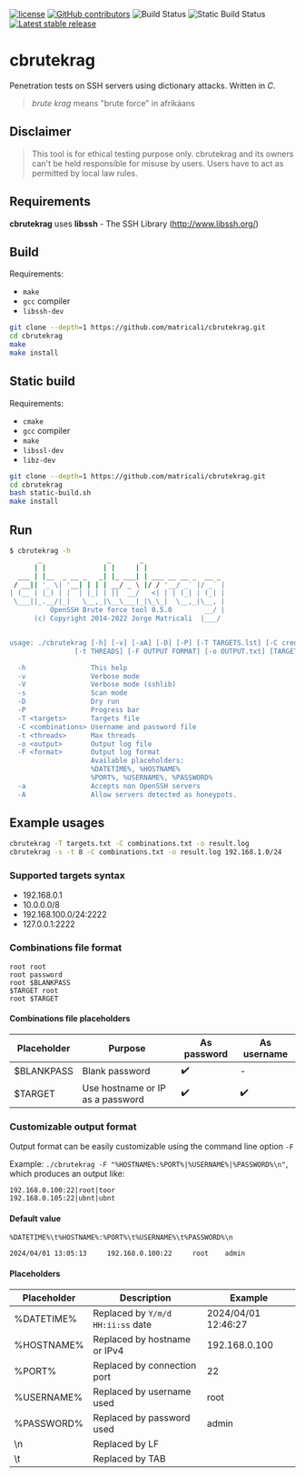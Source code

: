 [![license](https://img.shields.io/github/license/matricali/cbrutekrag.svg)](https://matricali.mit-license.org/2014) [![GitHub contributors](https://img.shields.io/github/contributors/matricali/cbrutekrag.svg)](https://github.com/matricali/cbrutekrag/graphs/contributors) ![Build Status](https://github.com/matricali/cbrutekrag/actions/workflows/build.yml/badge.svg?event=push) ![Static Build Status](https://github.com/matricali/cbrutekrag/actions/workflows/static-build.yml/badge.svg?event=push) [![Latest stable release](https://img.shields.io/badge/dynamic/json.svg?label=stable&url=https%3A%2F%2Fapi.github.com%2Frepos%2Fmatricali%2Fcbrutekrag%2Freleases%2Flatest&query=%24.name&colorB=blue)](https://github.com/matricali/cbrutekrag/releases/latest)

# cbrutekrag
Penetration tests on SSH servers using dictionary attacks. Written in _C_.

> _brute krag_ means "brute force" in afrikáans

## Disclaimer
>This tool is for ethical testing purpose only.
>cbrutekrag and its owners can't be held responsible for misuse by users.
>Users have to act as permitted by local law rules.

## Requirements
**cbrutekrag** uses **libssh** - The SSH Library (http://www.libssh.org/)

## Build

Requirements:

* `make`
* `gcc` compiler
* `libssh-dev`

```bash
git clone --depth=1 https://github.com/matricali/cbrutekrag.git
cd cbrutekrag
make
make install
```

## Static build

Requirements:

* `cmake`
* `gcc` compiler
* `make`
* `libssl-dev`
* `libz-dev`

```bash
git clone --depth=1 https://github.com/matricali/cbrutekrag.git
cd cbrutekrag
bash static-build.sh
make install
```

## Run

```bash
$ cbrutekrag -h
       _                _       _
      | |              | |     | |
  ___ | |__  _ __ _   _| |_ ___| | ___ __ __ _  __ _
 / __|| '_ \| '__| | | | __/ _ \ |/ / '__/ _` |/ _` |
| (__ | |_) | |  | |_| | ||  __/   <| | | (_| | (_| |
 \___||_.__/|_|   \__,_|\__\___|_|\_\_|  \__,_|\__, |
          OpenSSH Brute force tool 0.5.0        __/ |
      (c) Copyright 2014-2022 Jorge Matricali  |___/


usage: ./cbrutekrag [-h] [-v] [-aA] [-D] [-P] [-T TARGETS.lst] [-C credentials.lst]
                [-t THREADS] [-F OUTPUT FORMAT] [-o OUTPUT.txt] [TARGETS...]

  -h                This help
  -v                Verbose mode
  -V                Verbose mode (sshlib)
  -s                Scan mode
  -D                Dry run
  -P                Progress bar
  -T <targets>      Targets file
  -C <combinations> Username and password file
  -t <threads>      Max threads
  -o <output>       Output log file
  -F <format>       Output log format
                    Available placeholders:
                    %DATETIME%, %HOSTNAME%
                    %PORT%, %USERNAME%, %PASSWORD%
  -a                Accepts non OpenSSH servers
  -A                Allow servers detected as honeypots.
```

## Example usages
```bash
cbrutekrag -T targets.txt -C combinations.txt -o result.log
cbrutekrag -s -t 8 -C combinations.txt -o result.log 192.168.1.0/24
```

### Supported targets syntax

* 192.168.0.1
* 10.0.0.0/8
* 192.168.100.0/24:2222
* 127.0.0.1:2222

### Combinations file format
```
root root
root password
root $BLANKPASS
$TARGET root
root $TARGET
```

#### Combinations file placeholders

|Placeholder|Purpose|As password| As username|
|------------|------|-----------|------------|
|$BLANKPASS|Blank password|✔️|-|
|$TARGET|Use hostname or IP as a password|✔️|✔️|

### Customizable output format

Output format can be easily customizable using the command line option `-F`

Example: `./cbrutekrag -F "%HOSTNAME%:%PORT%|%USERNAME%|%PASSWORD%\n"`, which
produces an output like:

```
192.168.0.100:22|root|toor
192.168.0.105:22|ubnt|ubnt
```

#### Default value

`%DATETIME%\t%HOSTNAME%:%PORT%\t%USERNAME%\t%PASSWORD%\n`

```
2024/04/01 13:05:13     192.168.0.100:22     root    admin
```

#### Placeholders

|Placeholder|Description                       |Example            |
|-----------|----------------------------------|-------------------|
|%DATETIME% |Replaced by `Y/m/d HH:ii:ss` date |2024/04/01 12:46:27|
|%HOSTNAME% |Replaced by hostname or IPv4      |192.168.0.100      |
|%PORT%     |Replaced by connection port       |22                 |
|%USERNAME% |Replaced by username used         |root               |
|%PASSWORD% |Replaced by password used         |admin              |
|\n         |Replaced by LF                    |                   |
|\t         |Replaced by TAB                   |                   |
